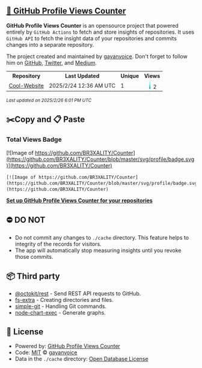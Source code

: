 ## [🚀 GitHub Profile Views Counter](https://github.com/gayanvoice/github-profile-views-counter)
**GitHub Profile Views Counter** is an opensource project that powered entirely by  `GitHub Actions` to fetch and store insights of repositories.
It uses `GitHub API` to fetch the insight data of your repositories and commits changes into a separate repository.

The project created and maintained by [gayanvoice](https://github.com/gayanvoice). Don't forget to follow him on [GitHub](https://github.com/gayanvoice), [Twitter](https://twitter.com/gayanvoice), and [Medium](https://gayanvoice.medium.com/).

<table>
	<tr>
		<th>
			Repository
		</th>
		<th>
			Last Updated
		</th>
		<th>
			Unique
		</th>
		<th>
			Views
		</th>
	</tr>
	<tr>
		<td>
			<a href="https://github.com/BR3XALITY/Counter/tree/master/readme/888849578/year.md">
				Cool-Website
			</a>
		</td>
		<td>
			2025/2/24 12:36 AM UTC
		</td>
		<td>
			1
		</td>
		<td>
			<img alt="Response time graph" src="https://github.com/BR3XALITY/Counter/raw/master/graph/888849578/small/year.png" height="20"> 2
		</td>
	</tr>
</table>

<small><i>Last updated on 2025/2/26 6:01 PM UTC</i></small>

## ✂️Copy and 📋 Paste
### Total Views Badge
[![Image of https://github.com/BR3XALITY/Counter](https://github.com/BR3XALITY/Counter/blob/master/svg/profile/badge.svg)](https://github.com/BR3XALITY/Counter)

```readme
[![Image of https://github.com/BR3XALITY/Counter](https://github.com/BR3XALITY/Counter/blob/master/svg/profile/badge.svg)](https://github.com/BR3XALITY/Counter)
```
[**Set up GitHub Profile Views Counter for your repositories**](https://github.com/gayanvoice/github-profile-views-counter)
## ⛔ DO NOT
- Do not commit any changes to `./cache` directory. This feature helps to integrity of the records for visitors.
- The app will automatically stop measuring insights until you revoke those commits.
## 📦 Third party

- [@octokit/rest](https://www.npmjs.com/package/@octokit/rest) - Send REST API requests to GitHub.
- [fs-extra](https://www.npmjs.com/package/fs-extra) - Creating directories and files.
- [simple-git](https://www.npmjs.com/package/simple-git) - Handling Git commands.
- [node-chart-exec](https://www.npmjs.com/package/node-chart-exec) - Generate graphs.
## 📄 License
- Powered by: [GitHub Profile Views Counter](https://github.com/gayanvoice/github-profile-views-counter)
- Code: [MIT](./LICENSE) © [gayanvoice](https://github.com/gayanvoice)
- Data in the `./cache` directory: [Open Database License](https://opendatacommons.org/licenses/odbl/1-0/)